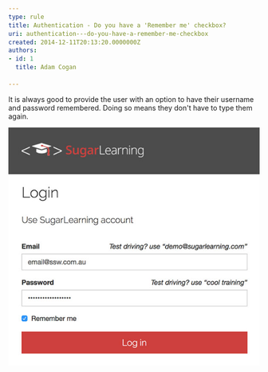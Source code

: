```yaml
---
type: rule
title: Authentication - Do you have a 'Remember me' checkbox?
uri: authentication---do-you-have-a-remember-me-checkbox
created: 2014-12-11T20:13:20.0000000Z
authors:
- id: 1
  title: Adam Cogan

---
```


​​It is always good to provide the user with an option to have their username and password remembered. Doing so means they don't have to type them again.​​
 
![ 'Remember me' checkbox in a Web Form​  ](sugarlearning-rememberme.jpg)
